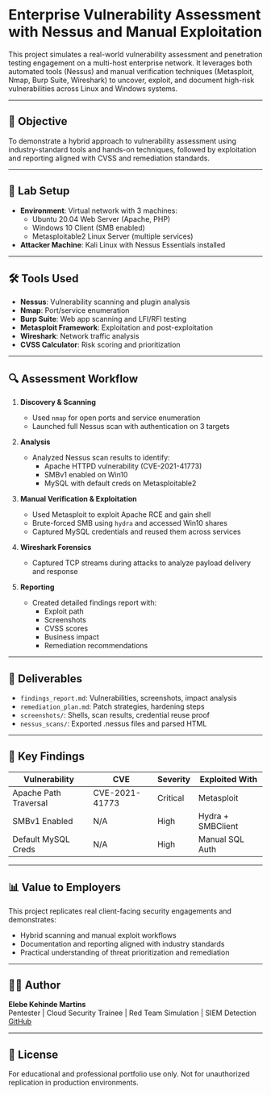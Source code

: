 # Enterprise Vulnerability Assessment with Nessus and Manual Exploitation

This project simulates a real-world vulnerability assessment and penetration testing engagement on a multi-host enterprise network. It leverages both automated tools (Nessus) and manual verification techniques (Metasploit, Nmap, Burp Suite, Wireshark) to uncover, exploit, and document high-risk vulnerabilities across Linux and Windows systems.

---

## 🎯 Objective

To demonstrate a hybrid approach to vulnerability assessment using industry-standard tools and hands-on techniques, followed by exploitation and reporting aligned with CVSS and remediation standards.

---

## 🧱 Lab Setup

- **Environment**: Virtual network with 3 machines:
  - Ubuntu 20.04 Web Server (Apache, PHP)
  - Windows 10 Client (SMB enabled)
  - Metasploitable2 Linux Server (multiple services)
- **Attacker Machine**: Kali Linux with Nessus Essentials installed

---

## 🛠️ Tools Used

- **Nessus**: Vulnerability scanning and plugin analysis
- **Nmap**: Port/service enumeration
- **Burp Suite**: Web app scanning and LFI/RFI testing
- **Metasploit Framework**: Exploitation and post-exploitation
- **Wireshark**: Network traffic analysis
- **CVSS Calculator**: Risk scoring and prioritization

---

## 🔍 Assessment Workflow

1. **Discovery & Scanning**
   - Used `nmap` for open ports and service enumeration
   - Launched full Nessus scan with authentication on 3 targets

2. **Analysis**
   - Analyzed Nessus scan results to identify:
     - Apache HTTPD vulnerability (CVE-2021-41773)
     - SMBv1 enabled on Win10
     - MySQL with default creds on Metasploitable2

3. **Manual Verification & Exploitation**
   - Used Metasploit to exploit Apache RCE and gain shell
   - Brute-forced SMB using `hydra` and accessed Win10 shares
   - Captured MySQL credentials and reused them across services

4. **Wireshark Forensics**
   - Captured TCP streams during attacks to analyze payload delivery and response

5. **Reporting**
   - Created detailed findings report with:
     - Exploit path
     - Screenshots
     - CVSS scores
     - Business impact
     - Remediation recommendations

---

## 📄 Deliverables

- `findings_report.md`: Vulnerabilities, screenshots, impact analysis
- `remediation_plan.md`: Patch strategies, hardening steps
- `screenshots/`: Shells, scan results, credential reuse proof
- `nessus_scans/`: Exported .nessus files and parsed HTML

---

## 🚨 Key Findings

| Vulnerability | CVE | Severity | Exploited With |
|---------------|-----|----------|----------------|
| Apache Path Traversal | CVE-2021-41773 | Critical | Metasploit |
| SMBv1 Enabled | N/A | High | Hydra + SMBClient |
| Default MySQL Creds | N/A | High | Manual SQL Auth |

---

## 📊 Value to Employers

This project replicates real client-facing security engagements and demonstrates:
- Hybrid scanning and manual exploit workflows
- Documentation and reporting aligned with industry standards
- Practical understanding of threat prioritization and remediation

---

## 👨‍💻 Author

**Elebe Kehinde Martins**  
Pentester | Cloud Security Trainee | Red Team Simulation | SIEM Detection  
[GitHub](https://github.com/Elebekenny)

---

## 📝 License

For educational and professional portfolio use only. Not for unauthorized replication in production environments.
